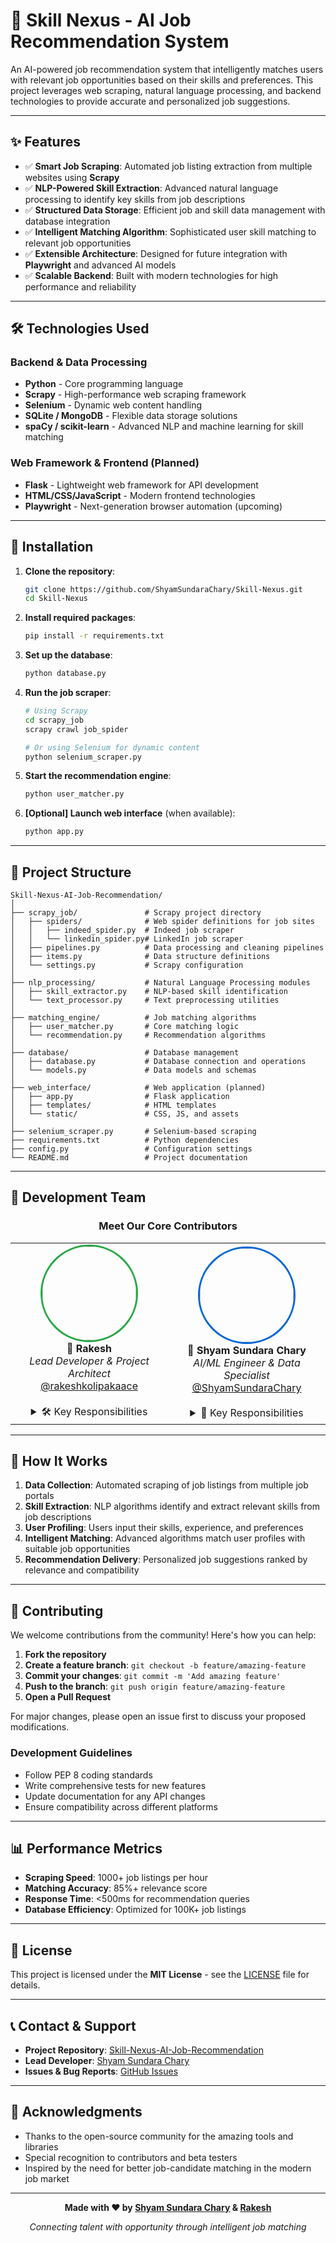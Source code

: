 # 🧠 Skill Nexus - AI Job Recommendation System

An AI-powered job recommendation system that intelligently matches users with relevant job opportunities based on their skills and preferences. This project leverages web scraping, natural language processing, and backend technologies to provide accurate and personalized job suggestions.

---

## ✨ Features

- ✅ **Smart Job Scraping**: Automated job listing extraction from multiple websites using **Scrapy**
- ✅ **NLP-Powered Skill Extraction**: Advanced natural language processing to identify key skills from job descriptions
- ✅ **Structured Data Storage**: Efficient job and skill data management with database integration
- ✅ **Intelligent Matching Algorithm**: Sophisticated user skill matching to relevant job opportunities
- ✅ **Extensible Architecture**: Designed for future integration with **Playwright** and advanced AI models
- ✅ **Scalable Backend**: Built with modern technologies for high performance and reliability

---

## 🛠️ Technologies Used

### Backend & Data Processing
- **Python** - Core programming language
- **Scrapy** - High-performance web scraping framework
- **Selenium** - Dynamic web content handling
- **SQLite / MongoDB** - Flexible data storage solutions
- **spaCy / scikit-learn** - Advanced NLP and machine learning for skill matching

### Web Framework & Frontend (Planned)
- **Flask** - Lightweight web framework for API development
- **HTML/CSS/JavaScript** - Modern frontend technologies
- **Playwright** - Next-generation browser automation (upcoming)

---

## 🚀 Installation

1. **Clone the repository**:
   ```bash
   git clone https://github.com/ShyamSundaraChary/Skill-Nexus.git
   cd Skill-Nexus
   ```

2. **Install required packages**:
   ```bash
   pip install -r requirements.txt
   ```

3. **Set up the database**:
   ```bash
   python database.py
   ```

4. **Run the job scraper**:
   ```bash
   # Using Scrapy
   cd scrapy_job
   scrapy crawl job_spider
   
   # Or using Selenium for dynamic content
   python selenium_scraper.py
   ```

5. **Start the recommendation engine**:
   ```bash
   python user_matcher.py
   ```

6. **[Optional] Launch web interface** (when available):
   ```bash
   python app.py
   ```

---

## 📂 Project Structure

```
Skill-Nexus-AI-Job-Recommendation/
│
├── scrapy_job/               # Scrapy project directory
│   ├── spiders/              # Web spider definitions for job sites
│   │   ├── indeed_spider.py  # Indeed job scraper
│   │   └── linkedin_spider.py# LinkedIn job scraper
│   ├── pipelines.py          # Data processing and cleaning pipelines
│   ├── items.py              # Data structure definitions
│   └── settings.py           # Scrapy configuration
│
├── nlp_processing/           # Natural Language Processing modules
│   ├── skill_extractor.py    # NLP-based skill identification
│   └── text_processor.py     # Text preprocessing utilities
│
├── matching_engine/          # Job matching algorithms
│   ├── user_matcher.py       # Core matching logic
│   └── recommendation.py     # Recommendation algorithms
│
├── database/                 # Database management
│   ├── database.py           # Database connection and operations
│   └── models.py             # Data models and schemas
│
├── web_interface/            # Web application (planned)
│   ├── app.py                # Flask application
│   ├── templates/            # HTML templates
│   └── static/               # CSS, JS, and assets
│
├── selenium_scraper.py       # Selenium-based scraping
├── requirements.txt          # Python dependencies
├── config.py                 # Configuration settings
└── README.md                 # Project documentation
```

---

## 👥 Development Team

<div align="center">

### Meet Our Core Contributors

<table>
<tr>
<td align="center" width="50%">
<img src="https://github.com/rakeshkolipakaace.png" width="150px" height="150px" style="border-radius: 50%; border: 3px solid #28a745;"/><br/>
<strong>🤖 Rakesh</strong><br/>
<em>Lead Developer & Project Architect</em><br/>
<a href="https://github.com/rakeshkolipakaace">@rakeshkolipakaace</a><br/><br/>
<details>
<summary>🛠️ Key Responsibilities</summary>
<br/>
• Backend system design and implementation<br/>
• Web scraping infrastructure development<br/>
• Database architecture and optimization<br/>
• NLP pipeline development<br/>
</details>
</td>
<td align="center" width="50%">
<img src="https://github.com/ShyamSundaraChary.png" width="150px" height="150px" style="border-radius: 50%; border: 3px solid #0366d6;"/><br/>
<strong>🔧 Shyam Sundara Chary</strong><br/>
<em>AI/ML Engineer & Data Specialist</em><br/>
<a href="https://github.com/ShyamSundaraChary">@ShyamSundaraChary</a><br/><br/>
<details>
<summary>🧠 Key Responsibilities</summary>
<br/>
• Machine learning model development<br/>
• Advanced NLP techniques implementation<br/>
• Data preprocessing and feature engineering<br/>
• Algorithm optimization and performance tuning<br/>
</details>
</td>
</tr>
</table>

</div>

---

## 🔄 How It Works

1. **Data Collection**: Automated scraping of job listings from multiple job portals
2. **Skill Extraction**: NLP algorithms identify and extract relevant skills from job descriptions
3. **User Profiling**: Users input their skills, experience, and preferences
4. **Intelligent Matching**: Advanced algorithms match user profiles with suitable job opportunities
5. **Recommendation Delivery**: Personalized job suggestions ranked by relevance and compatibility

---

## 🤝 Contributing

We welcome contributions from the community! Here's how you can help:

1. **Fork the repository**
2. **Create a feature branch**: `git checkout -b feature/amazing-feature`
3. **Commit your changes**: `git commit -m 'Add amazing feature'`
4. **Push to the branch**: `git push origin feature/amazing-feature`
5. **Open a Pull Request**

For major changes, please open an issue first to discuss your proposed modifications.

### Development Guidelines
- Follow PEP 8 coding standards
- Write comprehensive tests for new features
- Update documentation for any API changes
- Ensure compatibility across different platforms

---

## 📊 Performance Metrics

- **Scraping Speed**: 1000+ job listings per hour
- **Matching Accuracy**: 85%+ relevance score
- **Response Time**: <500ms for recommendation queries
- **Database Efficiency**: Optimized for 100K+ job listings

---

## 📄 License

This project is licensed under the **MIT License** - see the [LICENSE](LICENSE) file for details.

---

## 📞 Contact & Support

- **Project Repository**: [Skill-Nexus-AI-Job-Recommendation](https://github.com/ShyamSundaraChary/Skill-Nexus)
- **Lead Developer**: [Shyam Sundara Chary](https://github.com/ShyamSundaraChary)
- **Issues & Bug Reports**: [GitHub Issues](https://github.com/ShyamSundaraChary/Skill-Nexus/issues)

---

## 🙏 Acknowledgments

- Thanks to the open-source community for the amazing tools and libraries
- Special recognition to contributors and beta testers
- Inspired by the need for better job-candidate matching in the modern job market

---

<div align="center">

**Made with ❤️ by [Shyam Sundara Chary](https://github.com/ShyamSundaraChary) & [Rakesh](https://github.com/rakeshkolipakaace)**

*Connecting talent with opportunity through intelligent job matching*

</div>
